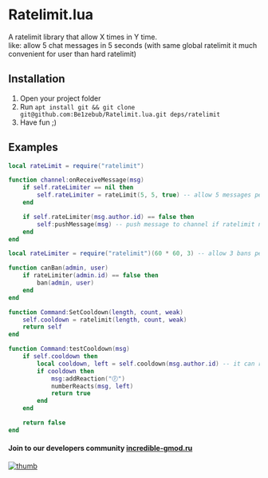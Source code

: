 # Ratelimit.lua

A ratelimit library that allow X times in Y time.  
like: allow 5 chat messages in 5 seconds (with same global ratelimit it much convenient for user than hard ratelimit) 

## Installation

1. Open your project folder
2. Run `apt install git && git clone git@github.com:Be1zebub/Ratelimit.lua.git deps/ratelimit`
3. Have fun ;)

## Examples

```lua
local rateLimit = require("ratelimit")

function channel:onReceiveMessage(msg)
	if self.rateLimiter == nil then
		self.rateLimiter = rateLimit(5, 5, true) -- allow 5 messages per 5 seconds per channel (ratelimiter storage is weak in this case)
	end

	if self.rateLimiter(msg.author.id) == false then
		self:pushMessage(msg) -- push message to channel if ratelimit not reached
	end
end
```

```lua
local rateLimiter = require("ratelimit")(60 * 60, 3) -- allow 3 bans per 1 hour

function canBan(admin, user)
	if rateLimiter(admin.id) == false then
		ban(admin, user)
	end
end
```
```lua
function Command:SetCooldown(length, count, weak)
	self.cooldown = ratelimit(length, count, weak)
	return self
end

function Command:testCooldown(msg)
	if self.cooldown then
		local cooldown, left = self.cooldown(msg.author.id) -- it can return time before cooldown ends
		if cooldown then
			msg:addReaction("🕖")
			numberReacts(msg, left)
			return true
		end
	end

	return false
end
```

#### Join to our developers community [incredible-gmod.ru](https://discord.incredible-gmod.ru)
[![thumb](https://i.imgur.com/LYGqTnx.png)](https://discord.incredible-gmod.ru)
